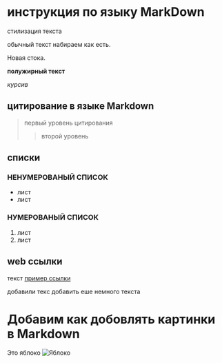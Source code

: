 # инструкция по языку MarkDown

стилизация текста

 обычный текст набираем как есть.

 Новая стока.

**полужирный текст**

*курсив*

## цитирование в языке Markdown
> первый уровень цитирования
>> второй уровень

## списки
### НЕНУМЕРОВАНЫЙ СПИСОК
* лист 
* лист

### НУМЕРОВАНЫЙ СПИСОК
1. лист
2. лист

## web ссылки
текст [пример ссылки](http.example.com "всплываюшая подсказка")

добавили текс
добавить еше немного текста

# Добавим как добовлять картинки в Markdown
Это яблоко
![Яблоко](apple.jpg)